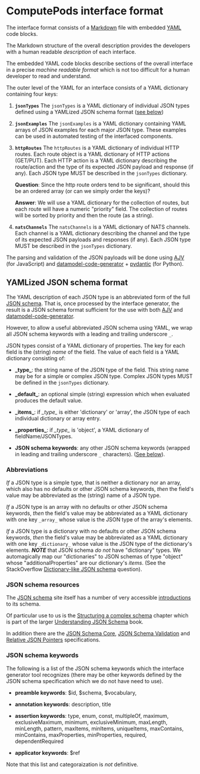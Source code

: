 # ComputePods interface format

<!-- toc -->

The interface format consists of a 
[Markdown](https://en.wikipedia.org/wiki/Markdown) file with embedded
[YAML](https://en.wikipedia.org/wiki/YAML) code blocks. 

The Markdown structure of the overall description provides the developers 
with a human readable *description* of each interface. 

The embedded YAML code blocks describe sections of the overall interface 
in a precise *machine readable format* which is not too difficult for a 
human developer to read and understand. 

The outer level of the YAML for an interface consists of a YAML dictionary 
containing four keys: 

1. **`jsonTypes`** The `jsonTypes` is a YAML dictionary of individual JSON 
   types defined using a YAMLized JSON schema format
   ([see below](#yamlized-json-schema-format))

2. **`jsonExamples`** The `jsonExamples` is a YAML dictionary containing 
   YAML arrays of JSON examples for each major JSON type. These examples 
   can be used in automated testing of the interfaced components. 

3. **`httpRoutes`** The `httpRoutes` is a YAML dictionary of individual HTTP 
   routes. Each route object is a YAML dictionary of HTTP actions 
   (GET/PUT). Each HTTP action is a YAML dictionary describing the 
   route/action and the type of its expected JSON payload and response (if 
   any). Each JSON type MUST be described in the `jsonTypes` dictionary. 

   **Question**: Since the http route orders tend to be significant, 
   should this be an ordered array (or can we simply order the keys)?
   
   **Answer**: We will use a YAML dictionary for the collection of routes, 
   but each route will have a numeric "priority" field. The collection of 
   routes will be sorted by priority and then the route (as a string). 

4. **`natsChannels`** The `natsChannels` is a YAML dictionary of NATS 
   channels. Each channel is a YAML dictionary describing the channel and 
   the type of its expected JSON payloads and responses (if any). Each 
   JSON type MUST be described in the `jsonTypes` dictionary. 

The parsing and validation of the JSON payloads will be done using 
[AJV](https://ajv.js.org/) (for JavaScript) and 
[datamodel-code-generator](https://github.com/koxudaxi/datamodel-code-generator) +
[pydantic](https://pydantic-docs.helpmanual.io/) (for Python). 

## YAMLized JSON schema format

The YAML description of each JSON type is an abbreviated form of the full 
[JSON schema](http://json-schema.org/). That is, once processed by the 
interface generator, the result is a JSON schema format sufficient for the 
use with both [AJV](https://ajv.js.org/json-schema.html) and 
[datamodel-code-generator](https://koxudaxi.github.io/datamodel-code-generator/). 

However, to allow a useful abbreviated JSON schema using YAML, we wrap all 
JSON schema keywords with a leading and trailing underscore `_`. 

JSON types consist of a YAML dictionary of properties. The key for each 
field is the (string) *name* of the field. The value of each field is a 
YAML dictionary consisting of: 

- **\_type\_**: the string name of the JSON type of the field. This string 
                name may be for a simple or complex JSON type. Complex 
                JSON types MUST be defined in the `jsonTypes` dictionary. 

- **\_default\_**: an optional simple (string) expression which when 
                   evaluated produces the default value. 

- **\_items\_**: if *\_type\_* is either 'dictionary' or 'array', the JSON 
                 type of each individual dictionary or array entry. 

- **\_properties\_**: if *\_type\_* is 'object', a YAML dictionary of 
                      fieldName/JSONTypes. 
                      
- **JSON schema keywords**: any other JSON schema keywords (wrapped in 
                            leading and trailing underscore `_` 
                            characters).
                            ([See below](#json-schema-keywords)).

### Abbreviations

*If* a JSON type is a simple type, that is neither a dictionary nor an 
array, which also has no defaults or other JSON schema keywords, *then* 
the field's value may be abbreviated as the (string) name of a JSON type. 

*If* a JSON type is an array with no defaults or other JSON schema 
keywords, *then* the field's value may be abbreviated as a YAML dictionary 
with one key `_array_` whose value is the JSON type of the array's 
elements. 

*If* a JSON type is a dictionary with no defaults or other JSON schema 
keywords, *then* the field's value may be abbreviated as a YAML dictionary 
with one key `_dictionary_` whose value is the JSON type of the 
dictionary's elements. ***NOTE*** that JSON schema *do not* have 
"dictionary" types. We automagically map our "dictionaries" to JSON 
schemas of type "object" whose "additionalProperties" are our dictionary's 
_items_. (See the StackOverflow [Dictionary-like JSON 
schema](https://stackoverflow.com/questions/27357861/dictionary-like-json-schema) 
question). 

### JSON schema resources

The [JSON schema](http://json-schema.org) site itself has a number of very 
accessible [introductions](http://json-schema.org/learn/) to its schema. 

Of particular use to us is the [Structuring a complex 
schema](http://json-schema.org/understanding-json-schema/structuring.html)
chapter which is part of the larger [Understanding JSON 
Schema](http://json-schema.org/understanding-json-schema/index.html) book.

In addition there are the
[JSON Schema Core](http://json-schema.org/draft/2020-12/json-schema-core.html),
[JSON Schema Validation](http://json-schema.org/draft/2020-12/json-schema-validation.html) and
[Relative JSON Pointers](http://json-schema.org/draft/2020-12/relative-json-pointer.html)
specifications. 

### JSON schema keywords

The following is a list of the JSON schema keywords which the interface 
generator tool recognizes (there may be other keywords defined by the JSON 
schema specification which we do not have need to use).

- **preamble keywords**: $id, $schema, $vocabulary,

- **annotation keywords**: description, title

- **assertion keywords**: type, enum, const, multipleOf, maximum, 
  exclusiveMaximum, minimum, exclusiveMinimum, maxLength, minLength, 
  pattern, maxItems, minItems, uniqueItems, maxContains, minContains, 
  maxProperties, minProperties, required, dependentRequired 

- **applicator keywords**: $ref

Note that this list and categoraization is *not* definitive.